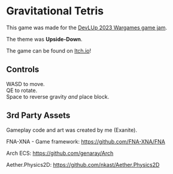 # Gravitational Tetris

This game was made for the [DevLUp 2023 Wargames game jam](https://itch.io/jam/devlup-fall-23-wargames).

The theme was **Upside-Down**.

The game can be found on [Itch.io](https://exanite.itch.io/gravitational-tetris)!

## Controls

WASD to move. \
QE to rotate. \
Space to reverse gravity *and* place block.

## 3rd Party Assets

Gameplay code and art was created by me (Exanite).

FNA-XNA - Game framework: https://github.com/FNA-XNA/FNA

Arch ECS: https://github.com/genaray/Arch

Aether.Physics2D: https://github.com/nkast/Aether.Physics2D
